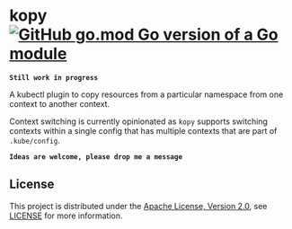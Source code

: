 # kopy [![GitHub go.mod Go version of a Go module](https://img.shields.io/github/go-mod/go-version/gomods/athens.svg)](https://github.com/gomods/athens)

**`Still work in progress`**

A kubectl plugin to copy resources from a particular namespace from one context to another context. 

Context switching is currently opinionated as `kopy` supports switching contexts within a single config that has multiple contexts that are part of `.kube/config`.

**`Ideas are welcome, please drop me a message`**

## License
This project is distributed under the [Apache License, Version 2.0](http://www.apache.org/licenses/LICENSE-2.0), see [LICENSE](./LICENSE) for more information.
